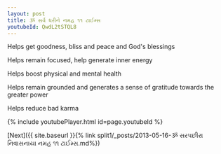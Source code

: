 ```yaml
---
layout: post
title: ૐ સર્વ ધરીને નમહ ૧૧ ટાઈમ્સ
youtubeId: QwdL2tSTQL8
---
```

 
 
Helps get goodness, bliss and peace and God's blessings
 
Helps remain focused, help generate inner energy 
 
Helps boost physical and mental health 
 
Helps remain grounded and generates a sense of gratitude towards the greater power 
 
Helps reduce bad karma
 
 
 
 


{% include youtubePlayer.html id=page.youtubeId %}
 
[Next]({{ site.baseurl }}{% link  split1/_posts/2013-05-16-ૐ સરપછીરા નિવાસનાયા નમહ ૧૧ ટાઈમ્સ.md%})
 
